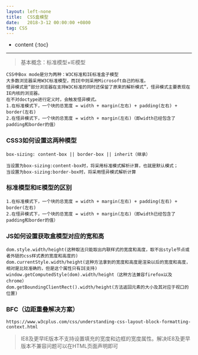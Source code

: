 ```yaml
---
layout: left-none
title:  CSS盒模型
date:   2018-3-12 00:00:00 +0800
tag: CSS
---
```

* content
{:toc}
<hr>

> 基本概念：标准模型+IE模型

```
CSS中Box mode是分为两种：W3C标准和IE标准盒子模型
大多数浏览器采用W3C标准模型，而IE中则采用Microsoft自己的标准。
怪异模式是“部分浏览器在支持W3C标准的同时还保留了原来的解析模式”，怪异模式主要表现在IE内核的浏览器。
在不对doctype进行定义时，会触发怪异模式。
1.在标准模式下，一个块的总宽度 = width + margin(左右) + padding(左右) + border(左右)
2.在怪异模式下，一个块的总宽度 = width + margin(左右)（即width已经包含了padding和border的值）
```

### CSS3如何设置这两种模型

```
box-sizing: content-box || border-box || inherit（继承）

当设置为box-sizing:content-box时，将采用标准模式解析计算，也就是默认模式；
当设置为box-sizing:border-box时，将采用怪异模式解析计算
```

### 标准模型和IE模型的区别

```
1.在标准模式下，一个块的总宽度 = width + margin(左右) + padding(左右) + border(左右)
2.在怪异模式下，一个块的总宽度 = width + margin(左右)（即width已经包含了padding和border的值）
```

### JS如何设置获取盒模型对应的宽和高

```
dom.style.width/height(这种取法只能取出内联样式的宽度和高度，取不出style节点或者外链的css样式表的宽度和高度的)
dom.currentStyle.width/height(这种方法拿到的宽度和高度是渲染以后的宽度和高度，相对是比较准确的，但是这个属性只有IE支持)
window.getComputedStyle(dom).width/height（这种方法兼容firefox以及chrome）
dom.getBoundingClientRect().width/height(方法返回元素的大小及其对应于视口的位置)
```
### BFC（边距重叠解决方案）

```
https://www.w3cplus.com/css/understanding-css-layout-block-formatting-context.html
```

>  IE8及更早IE版本不支持设置填充的宽度和边框的宽度属性。解决IE8及更早版本不兼容问题可以在HTML页面声明<!DOCTYPE html>即可

